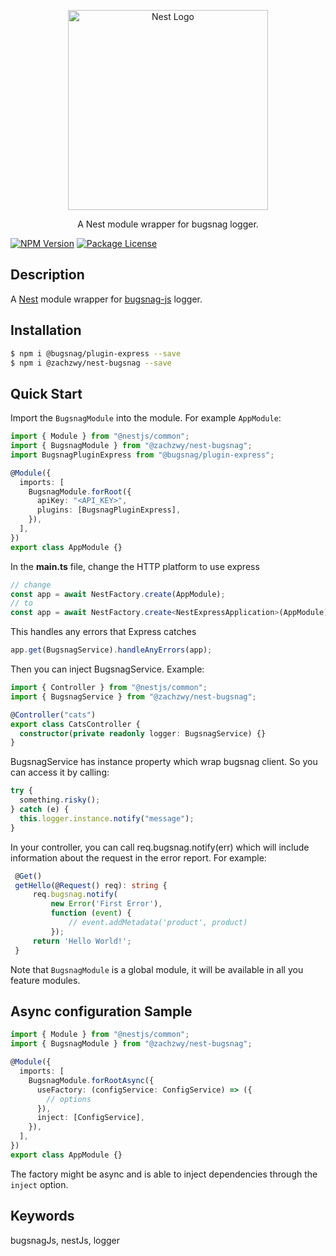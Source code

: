 <p align="center">
  <a href="http://nestjs.com/" target="blank"><img src="https://nestjs.com/img/logo_text.svg" width="320" alt="Nest Logo" /></a>
</p>

 <p align="center">A Nest module wrapper for bugsnag logger.</p>
 
<p align="center">

<a href="https://www.npmjs.com/package/@zachzwy/nest-bugsnag"><img src="https://img.shields.io/npm/v/@zachzwy/nest-bugsnag.svg" alt="NPM Version" /></a>
<a href="https://github.com/zachzwy/nest-bugsnag"><img src="https://img.shields.io/npm/l/@zachzwy/nest-bugsnag.svg" alt="Package License" /></a>

</p>

## Description

A [Nest](https://github.com/nestjs/nest) module wrapper for [bugsnag-js](https://github.com/bugsnag/bugsnag-js) logger.

## Installation

```bash
$ npm i @bugsnag/plugin-express --save
$ npm i @zachzwy/nest-bugsnag --save
```

## Quick Start

Import the `BugsnagModule` into the module. For example `AppModule`:

```typescript
import { Module } from "@nestjs/common";
import { BugsnagModule } from "@zachzwy/nest-bugsnag";
import BugsnagPluginExpress from "@bugsnag/plugin-express";

@Module({
  imports: [
    BugsnagModule.forRoot({
      apiKey: "<API_KEY>",
      plugins: [BugsnagPluginExpress],
    }),
  ],
})
export class AppModule {}
```

In the **main.ts** file, change the HTTP platform to use express

```typescript
// change
const app = await NestFactory.create(AppModule);
// to
const app = await NestFactory.create<NestExpressApplication>(AppModule);
```

This handles any errors that Express catches

```typescript
app.get(BugsnagService).handleAnyErrors(app);
```

Then you can inject BugsnagService. Example:

```typescript
import { Controller } from "@nestjs/common";
import { BugsnagService } from "@zachzwy/nest-bugsnag";

@Controller("cats")
export class CatsController {
  constructor(private readonly logger: BugsnagService) {}
}
```

BugsnagService has instance property which wrap bugsnag client. So you can access it by calling:

```typescript
try {
  something.risky();
} catch (e) {
  this.logger.instance.notify("message");
}
```

In your controller, you can call req.bugsnag.notify(err) which will include information about the request in the error report. For example:

```typescript
 @Get()
 getHello(@Request() req): string {
     req.bugsnag.notify(
         new Error('First Error'),
         function (event) {
             // event.addMetadata('product', product)
         });
     return 'Hello World!';
 }
```

Note that `BugsnagModule` is a global module, it will be available in all you feature modules.

## Async configuration Sample

```typescript
import { Module } from "@nestjs/common";
import { BugsnagModule } from "@zachzwy/nest-bugsnag";

@Module({
  imports: [
    BugsnagModule.forRootAsync({
      useFactory: (configService: ConfigService) => ({
        // options
      }),
      inject: [ConfigService],
    }),
  ],
})
export class AppModule {}
```

The factory might be async and is able to inject dependencies through the `inject` option.

## Keywords

bugsnagJs, nestJs, logger
